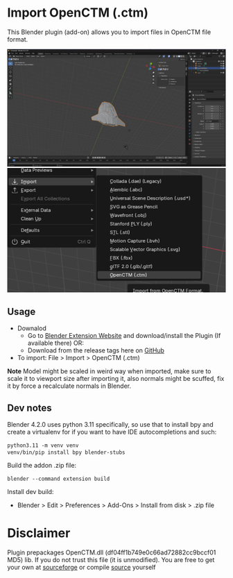 Import OpenCTM (.ctm)
====================

This Blender plugin (add-on) allows you to import files in OpenCTM file format.

![Example of imported model view](assets/big_workspace.png)
![Import option](assets/small_workspace.png)

## Usage

- Downalod
  - Go to [Blender Extension Website](https://extensions.blender.org/approval-queue/import-openctm-ctm/#about) and download/install the Plugin (If available there) OR:
  - Download from the release tags here on [GitHub](https://github.com/RealIndrit/blender-import-openctm/releases/tag/1.0.1)
- To import: File > Import > OpenCTM (.ctm)

**Note** Model might be scaled in weird way when imported, make sure to scale it to viewport size after importing it, 
also normals might be scuffed, fix it by force a recalculate normals in Blender.


## Dev notes

Blender 4.2.0 uses python 3.11 specifically, so use that to install bpy and create a virtualenv for if you want to have IDE autocompletions and such:
```
python3.11 -m venv venv
venv/bin/pip install bpy blender-stubs
```

Build the addon .zip file:
```
blender --command extension build
```

Install dev build:
* Blender > Edit > Preferences > Add-Ons > Install from disk > .zip file

# Disclaimer

Plugin prepackages OpenCTM.dll (df04ff1b749e0c66ad72882cc9bccf01 MD5) lib. If you do not trust this file (it is unmodified).
You are free to get your own at [sourceforge](https://sourceforge.net/projects/openctm/)
or compile [source](https://github.com/Danny02/OpenCTM) yourself 